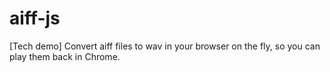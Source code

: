 # aiff-js
[Tech demo] Convert aiff files to wav in your browser on the fly, so you can play them back in Chrome.
